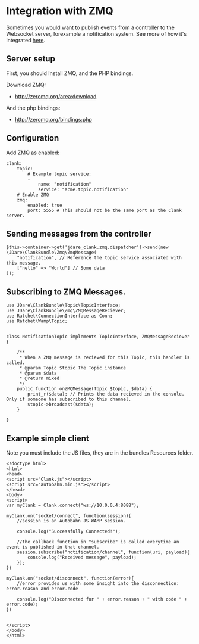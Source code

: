 # Integration with ZMQ

Sometimes you would want to publish events from a controller to the Websocket server, forexample a notification system. See more of how it's integrated [here](http://socketo.me/docs/push).


## Server setup

First, you should Install ZMQ, and the PHP bindings.

Download ZMQ:

- http://zeromq.org/area:download

And the php bindings:

- http://zeromq.org/bindings:php




## Configuration

Add ZMQ as enabled:

```
clank:
    topic:
        # Example topic service:
        -
            name: "notification"
            service: "acme.topic.notification"
    # Enable ZMQ
    zmq:
        enabled: true
        port: 5555 # This should not be the same port as the Clank server.
```

## Sending messages from the controller

```
$this->container->get('jdare_clank.zmq.dispatcher')->send(new \JDare\ClankBundle\Zmq\ZmqMessage(
    "notification", // Reference the topic service associated with this message.
    ["hello" => "World"] // Some data
));
```

## Subscribing to ZMQ Messages.

```
use JDare\ClankBundle\Topic\TopicInterface;
use JDare\ClankBundle\Zmq\ZMQMessageReciever;
use Ratchet\ConnectionInterface as Conn;
use Ratchet\Wamp\Topic;


class NotificationTopic implements TopicInterface, ZMQMessageReciever
{

    /**
     * When a ZMQ message is recieved for this Topic, this handler is called.
     * @param Topic $topic The Topic instance
     * @param $data
     * @return mixed
     */
    public function onZMQMessage(Topic $topic, $data) {
        print_r($data); // Prints the data recieved in the console.  Only if someone has subscribed to this channel.
        $topic->broadcast($data);
    }

}
```

## Example simple client

Note you must include the JS files, they are in the bundles Resources folder.

```
<!doctype html>
<html>
<head>
<script src="Clank.js"></script>
<script src="autobahn.min.js"></script>
</head>
<body>
<script>
var myClank = Clank.connect("ws://10.0.0.4:8088");

myClank.on("socket/connect", function(session){
    //session is an Autobahn JS WAMP session.

    console.log("Successfully Connected!");

	//the callback function in "subscribe" is called everytime an event is published in that channel.
    session.subscribe("notification/channel", function(uri, payload){
        console.log("Received message", payload);
    });
})

myClank.on("socket/disconnect", function(error){
    //error provides us with some insight into the disconnection: error.reason and error.code

    console.log("Disconnected for " + error.reason + " with code " + error.code);
})


</script>
</body>
</html>
```